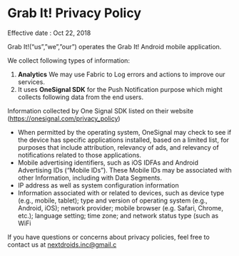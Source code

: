 # Grab It! Privacy Policy

Effective date : Oct 22, 2018

Grab It!(“us”,”we”,”our”) operates the Grab It! Android mobile application.

We collect following types of information:

1. **Analytics**
   We may use Fabric to Log errors and actions to improve our services.
2. It uses **OneSignal SDK** for the Push Notification purpose which might collects following data from the end users.

Information collected by One Signal SDK listed on their website (https://onesignal.com/privacy_policy)

- When permitted by the operating system, OneSignal may check to see if the device has specific applications installed, based on a limited list, for purposes that include attribution, relevancy of ads, and relevancy of notifications related to those applications.
- Mobile advertising identifiers, such as iOS IDFAs and Android Advertising IDs (“Mobile IDs”). These Mobile IDs may be associated with other Information, including with Data Segments.
- IP address as well as system configuration information
- Information associated with or related to devices, such as device type (e.g., mobile, tablet); type and version of operating system (e.g., Android, iOS); network provider; mobile browser (e.g. Safari, Chrome, etc.); language setting; time zone; and network status type (such as WiFi

If you have questions or concerns about privacy policies, feel free to contact us at nextdroids.inc@gmail.c
